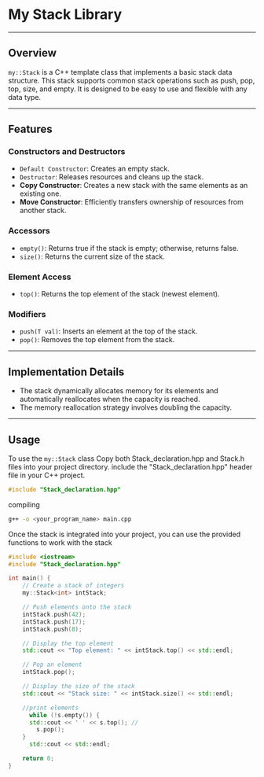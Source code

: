 # My Stack Library

********************************************************************************************


## Overview

`my::Stack` is a C++ template class that implements a basic stack data structure. This stack supports common stack operations such as push, pop, top, size, and empty. It is designed to be easy to use and flexible with any data type.


********************************************************************************************
## Features

### Constructors and Destructors

- `Default Constructor`: Creates an empty stack.
- `Destructor`: Releases resources and cleans up the stack.
- **Copy Constructor**: Creates a new stack with the same elements as an existing one.
- **Move Constructor**: Efficiently transfers ownership of resources from another stack.

### Accessors

- `empty()`: Returns true if the stack is empty; otherwise, returns false.
- `size()`: Returns the current size of the stack.

### Element Access
- `top()`: Returns the top element of the stack (newest element).

### Modifiers
- `push(T val)`: Inserts an element at the top of the stack.
- `pop()`: Removes the top element from the stack.

********************************************************************************************

## Implementation Details

- The stack dynamically allocates memory for its elements and automatically reallocates when the capacity is reached.
- The memory reallocation strategy involves doubling the capacity.

********************************************************************************************

## Usage

To use the `my::Stack` class 
Copy both Stack_declaration.hpp and Stack.h files into your project directory.
include the "Stack_declaration.hpp" header file in your C++ project.

```cpp
#include "Stack_declaration.hpp"
```

compiling 
```bash
g++ -o <your_program_name> main.cpp
```


Once the stack is integrated into your project, you can use the provided functions to work with the stack
```cpp
#include <iostream>
#include "Stack_declaration.hpp"

int main() {
    // Create a stack of integers
    my::Stack<int> intStack;

    // Push elements onto the stack
    intStack.push(42);
    intStack.push(17);
    intStack.push(8);

    // Display the top element
    std::cout << "Top element: " << intStack.top() << std::endl;

    // Pop an element
    intStack.pop();

    // Display the size of the stack
    std::cout << "Stack size: " << intStack.size() << std::endl;

    //print elements
 	  while (!s.empty()) { 
      std::cout << ' ' << s.top(); //
     	s.pop();
  	}
	  std::cout << std::endl;

    return 0;
}
```

